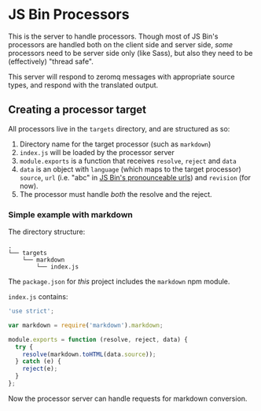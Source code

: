 # JS Bin Processors

This is the server to handle processors. Though most of JS Bin's processors are handled both on the client side and server side, *some* processors need to be server side only (like Sass), but also they need to be (effectively) "thread safe".

This server will respond to zeromq messages with appropriate source types, and respond with the translated output.

## Creating a processor target

All processors live in the `targets` directory, and are structured as so:

1. Directory name for the target processor (such as `markdown`)
2. `index.js` will be loaded by the processor server
3. `module.exports` is a function that receives `resolve`, `reject` and `data`
4. `data` is an object with `language` (which maps to the target processor) `source`, `url` (i.e. "abc" in [JS Bin's pronounceable urls](http://jsbin.com/help/pronounceable-urls)) and `revision` (for now).
5. The processor must handle *both* the resolve and the reject.

### Simple example with markdown

The directory structure:

```text
.
└── targets
    └── markdown
        └── index.js
```

The `package.json` for *this* project includes the `markdown` npm module.

`index.js` contains:

```js
'use strict';

var markdown = require('markdown').markdown;

module.exports = function (resolve, reject, data) {
  try {
    resolve(markdown.toHTML(data.source));
  } catch (e) {
    reject(e);
  }
};
```

Now the processor server can handle requests for markdown conversion.